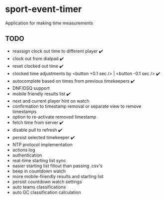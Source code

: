 # sport-event-timer

Application for making time measurements

## TODO

-   reassign clock out time to different player :heavy_check_mark:
-   clock out from dialpad :heavy_check_mark:
-   reset clocked out time :heavy_check_mark:
-   clocked time adjustments by <button +0.1 sec /> | <button -0.1 sec /> :heavy_check_mark:
-   autocomplete based on times from previous timekeepers :heavy_check_mark:
-   DNF/DSQ support
-   mobile friendly results list :heavy_check_mark:
-   next and current player hint on watch
-   confirmation to timestamp removal or separate view to remove timestamps
-   option to re-activate removed timestamp
-   fetch time from server :heavy_check_mark:
-   disable pull to refresh :heavy_check_mark:
-   persist selected timekeeper :heavy_check_mark:
-   NTP protocol implementation
-   actions log
-   authentication
-   real-time starting list sync
-   easier starting list fillout than passing .csv's
-   beep in countdown watch
-   more mobile-friendly results and starting list
-   persist countdown watch settings
-   auto teams classifications
-   auto GC classification calculation
